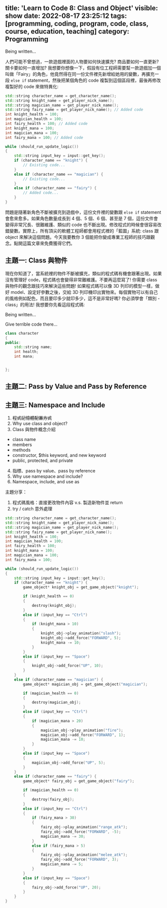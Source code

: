 title: 'Learn to Code 8: Class and Object'
visible: show
date: 2022-08-17 23:25:12
tags: [programming, coding, program, code, class, course, education, teaching]
category: Programming
---

Being written...

人們可能不曾想過，一款遊戲裡面的人物要如何快速擴充? 商品要如何一直更新? 關卡要如何一直增加? 我想要你想像一下，假設有位工程師需要幫一款遊戲加一個叫做「Fairy」的角色，他竟然得在同一份文件裡先新增給她用的變數，再擴充一段 `else if` statement，然後把某個角色的 code 複製到這個區段裡，最後再修改複製好的 code 來做特異化:
```cpp
std::string character_name = get_character_name();
std::string knight_name = get_player_nick_name();
std::string magician_name = get_player_nick_name();
std::string fairy_name = get_player_nick_name(); // Added code
int knight_health = 100;
int magician_health = 100;
int fairy_health = 100; // Added code
int knight_mana = 100;
int magician_mana = 100;
int fairy_mana = 100; // Added code

while (should_run_update_logic())
{
    std::string input_key = input::get_key();
    if (character_name == "knight") {
        // Existing code...
    }
    else if (character_name == "magician") {
        // Existing code...
    }
    else if (character_name == "fairy") {
        // Added code...
    }
}
```

問題是隨著新角色不斷被擴充到遊戲中，這份文件裡的變數跟 `else if` statement 會愈來愈多。如果角色數量成長到 4 個、5 個、6 個、甚至是 7 個，這份文件會變得非常冗長、很難維護、類似的 code 也不斷出現。修改程式的時候會很容易改錯變數。實際上，所有頂尖的軟體工程師都會用程式裡的「藍圖」系統: class 跟 object 來解決這個問題。今天我要教你 3 個能把你變成專業工程師的技巧跟觀念。點開這篇文章來免費獲得它們。

<!--more-->

## 主題一: Class 與物件
現在你知道了，當系統裡的物件不斷被擴充，類似的程式碼有機會跟著出現。如果沒有管理好 code，程式碼也會變得非常難維護。不要再這麼寫了! 你需要 class 與物件的觀念跟技巧來解決這些問題! 如果程式碼可以像 3D 列印的模型一樣，做好 model、設定好參數之後，交給 3D 列印機印出實物來。每個實物可以有自己的風格例如配色，而且要印多少就印多少，這不是非常好嗎? 你必須學會「類別 - class」的用法! 我想要你先看這段程式碼:

Being written...

Give terrible code there...

```cpp
class character
{
public:
    std::string name;
    int health;
    int mana;


};
```

## 主題二: Pass by Value and Pass by Reference

## 主題三: Namespace and Include

1. ~~程式記憶體配置方式~~
2. Why use class and object?
3. Class 與物件概念介紹
  - class name
  - members
  - methods
  - constructor, $this keyword, and new keyword
  - public, protected, and private
4. 指標、pass by value、pass by reference
5. Why use namespace and include?
6. Namespace, include, and use as

主題分享：
1. 程式碼風格：直接更改物件內容 v.s. 製造新物件並 return
2. try / catch 意外處理

```cpp
std::string character_name = get_character_name();
std::string knight_name = get_player_nick_name();
std::string magician_name = get_player_nick_name();
std::string fairy_name = get_player_nick_name();
int knight_health = 100;
int magician_health = 100;
int fairy_health = 100;
int knight_mana = 100;
int magician_mana = 100;
int fairy_mana = 100;

while (should_run_update_logic())
{
    std::string input_key = input::get_key();
    if (character_name == "knight") {
        game_object* knight_obj = get_game_object("knight");

        if (knight_health == 0)
        {
            destroy(knight_obj);
        }
        else if (input_key == "Ctrl")
        {
            if (knight_mana > 10)
            {
                knight_obj->play_animation("slash");
                knight_obj->add_force("FORWARD", 5);
                knight_mana -= 10;
            }
        }
        else if (input_key == "Space")
        {
            knight_obj->add_force("UP", 10);
        }
    }
    else if (character_name == "magician") {
        game_object* magician_obj = get_game_object("magician");

        if (magician_health == 0)
        {
            destroy(magician_obj);
        }
        else if (input_key == "Ctrl")
        {
            if (magician_mana > 20)
            {
                magician_obj->play_animation("fire");
                magician_obj->add_force("FORWARD", 1);
                magician_mana -= 10;
            }
        }
        else if (input_key == "Space")
        {
            magician_obj->add_force("UP", 5);
        }
    }
    else if (character_name == "fairy") {
        game_object* fairy_obj = get_game_object("fairy");

        if (magician_health == 0)
        {
            destroy(fairy_obj);
        }
        else if (input_key == "Ctrl")
        {
            if (fairy_mana > 30)
            {
                fairy_obj->play_animation("range_atk");
                fairy_obj->add_force("FORWARD", -5);
                magician_mana -= 30;
            }
            else if (fairy_mana > 5)
            {
                fairy_obj->play_animation("melee_atk");
                fairy_obj->add_force("FORWARD", 3);
                magician_mana -= 5;
            }
        }
        else if (input_key == "Space")
        {
            fairy_obj->add_force("UP", 20);
        }
    }
}
```